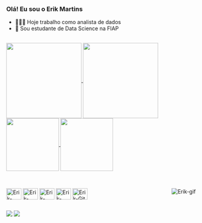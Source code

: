 ### Olá! Eu sou o Erik Martins

- 👨🏻‍💻 Hoje trabalho como analista de dados
- 🌱 Sou estudante de Data Science na FIAP

##

<div></div>
  <a href="https://github.com/mtserik/github-readme-stats">
    <img height=200 align="center" src="https://github-readme-stats.vercel.app/api?username=mtserik&show_icons=true&theme=dark&rank_icon=github" />
  </a>
  <a href="https://github.com/mtserik/convoychat">
    <img height=200 align="center" src="https://github-readme-stats.vercel.app/api/top-langs?username=mtserik&layout=compact&langs_count=6&card_width=320&theme=dark" />
  </a>
</div>

<div>
  <a href="https://github.com/mtserik/python-pandas-tratando-analisando-dados">
    <img height=140 align="center" src="https://github-readme-stats.vercel.app/api/pin/?username=mtserik&repo=python-pandas-tratando-analisando-dados&theme=dark&show_icons=true" />
  </a>
  <a href="https://github.com/mtserik/data-science-analise-visualizacao-dados">
    <img height=140 align="center" src="https://github-readme-stats.vercel.app/api/pin/?username=mtserik&repo=data-science-analise-visualizacao-dados&theme=dark&show_icons=true" />
  </a>
</div>


##

<div style="display: inline_block"><br>
  <img align="center" alt="Erik-Python" height="30" width="40" src="https://cdn.jsdelivr.net/gh/devicons/devicon@latest/icons/python/python-original.svg" />
  <img align="center" alt="Erik-sql-developer" height="30" width="40" src="https://cdn.jsdelivr.net/gh/devicons/devicon@latest/icons/sqldeveloper/sqldeveloper-original.svg" />
  <img align="center" alt="Erik-SQL" height="30" width="40" src="https://cdn.jsdelivr.net/gh/devicons/devicon@latest/icons/azuresqldatabase/azuresqldatabase-original.svg" />
  <img align="center" alt="Erik-Jupyter" height="30" width="40" src="https://cdn.jsdelivr.net/gh/devicons/devicon@latest/icons/jupyter/jupyter-original-wordmark.svg" />
  <img align="center" alt="Erik-Git" height="30" width="40" src="https://cdn.jsdelivr.net/gh/devicons/devicon@latest/icons/git/git-original.svg" />
  <img align="right"alt="Erik-gif" src="">
</div>

##

<div>
    <a href="https://www.linkedin.com/in/mtserik/" target="_blank"><img src="https://img.shields.io/badge/LinkedIn-0077B5?style=for-the-badge&logo=linkedin&logoColor=white" target="_blank"></a> 
    <a href="mailto:erik.stos.mts@gmail.com" target="_blank"><img src="https://img.shields.io/badge/Gmail-D14836?style=for-the-badge&logo=gmail&logoColor=white" target="_blank"></a>

</div>
